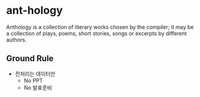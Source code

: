 # ant-hology
Anthology is a collection of literary works chosen by the compiler; it may be a collection of plays, poems, short stories, songs or excerpts by different authors.

## Ground Rule
- 전처리는 데이터만
  - No PPT
  - No 발표준비

